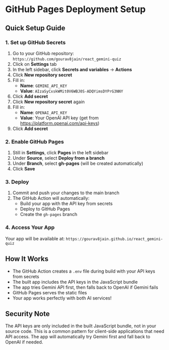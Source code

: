# GitHub Pages Deployment Setup

## Quick Setup Guide

### 1. Set up GitHub Secrets

1. Go to your GitHub repository: `https://github.com/gourav8jain/react_gemini-quiz`
2. Click on **Settings** tab
3. In the left sidebar, click **Secrets and variables** → **Actions**
4. Click **New repository secret**
5. Fill in:
   - **Name**: `GEMINI_API_KEY`
   - **Value**: `AIzaSyCxskWMit0V6WBJ0S-ADQYimsDYPrG3NNY`
6. Click **Add secret**
7. Click **New repository secret** again
8. Fill in:
   - **Name**: `OPENAI_API_KEY`
   - **Value**: Your OpenAI API key (get from https://platform.openai.com/api-keys)
9. Click **Add secret**

### 2. Enable GitHub Pages

1. Still in **Settings**, click **Pages** in the left sidebar
2. Under **Source**, select **Deploy from a branch**
3. Under **Branch**, select **gh-pages** (will be created automatically)
4. Click **Save**

### 3. Deploy

1. Commit and push your changes to the main branch
2. The GitHub Action will automatically:
   - Build your app with the API key from secrets
   - Deploy to GitHub Pages
   - Create the `gh-pages` branch

### 4. Access Your App

Your app will be available at: `https://gourav8jain.github.io/react_gemini-quiz`

## How It Works

- The GitHub Action creates a `.env` file during build with your API keys from secrets
- The built app includes the API keys in the JavaScript bundle
- The app tries Gemini API first, then falls back to OpenAI if Gemini fails
- GitHub Pages serves the static files
- Your app works perfectly with both AI services!

## Security Note

The API keys are only included in the built JavaScript bundle, not in your source code. This is a common pattern for client-side applications that need API access. The app will automatically try Gemini first and fall back to OpenAI if needed.
